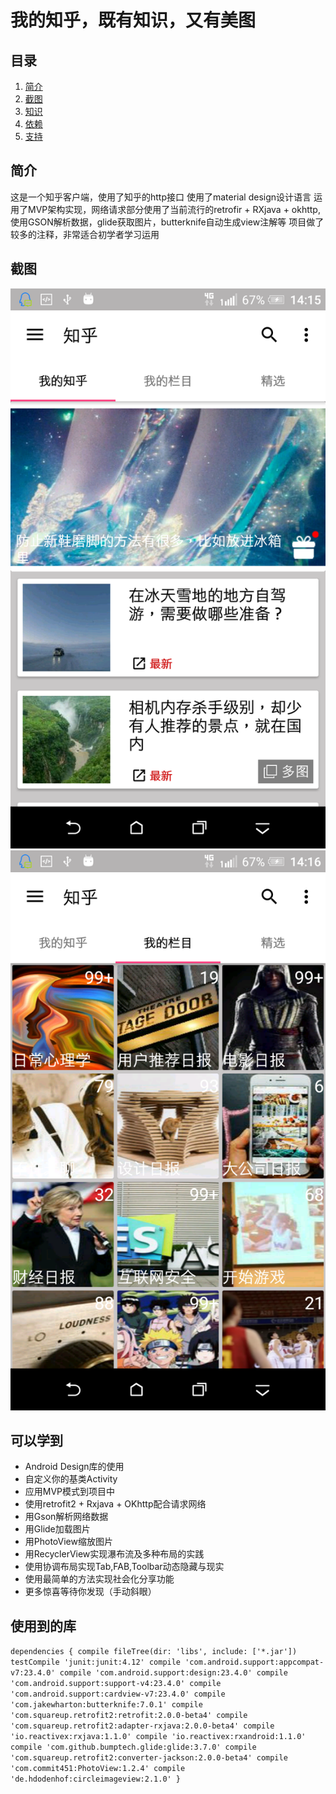 # 我的知乎，既有知识，又有美图

## 目录
1. [简介](#简介)
1. [截图](#截图)
1. [知识](#可以学到)
1. [依赖](#使用到的库)
1. [支持](#支持我)

## 简介
这是一个知乎客户端，使用了知乎的http接口
使用了material design设计语言
运用了MVP架构实现，网络请求部分使用了当前流行的retrofir + RXjava + okhttp,使用GSON解析数据，glide获取图片，butterknife自动生成view注解等
项目做了较多的注释，非常适合初学者学习运用

## 截图
![image](https://github.com/456chenxigang/MyZhihu/blob/master/screenshot/device-2016-07-09-141603.png)
![image](https://github.com/456chenxigang/MyZhihu/blob/master/screenshot/device-2016-07-09-141642.png)

## 可以学到
- Android Design库的使用
- 自定义你的基类Activity
- 应用MVP模式到项目中
- 使用retrofit2 + Rxjava + OKhttp配合请求网络
- 用Gson解析网络数据
- 用Glide加载图片
- 用PhotoView缩放图片
- 用RecyclerView实现瀑布流及多种布局的实践
- 使用协调布局实现Tab,FAB,Toolbar动态隐藏与现实
- 使用最简单的方法实现社会化分享功能
- 更多惊喜等待你发现（手动斜眼）

## 使用到的库
`dependencies {
     compile fileTree(dir: 'libs', include: ['*.jar'])
     testCompile 'junit:junit:4.12'
     compile 'com.android.support:appcompat-v7:23.4.0'
     compile 'com.android.support:design:23.4.0'
     compile 'com.android.support:support-v4:23.4.0'
     compile 'com.android.support:cardview-v7:23.4.0'
     compile 'com.jakewharton:butterknife:7.0.1'
     compile 'com.squareup.retrofit2:retrofit:2.0.0-beta4'
     compile 'com.squareup.retrofit2:adapter-rxjava:2.0.0-beta4'
     compile 'io.reactivex:rxjava:1.1.0'
     compile 'io.reactivex:rxandroid:1.1.0'
     compile 'com.github.bumptech.glide:glide:3.7.0'
     compile 'com.squareup.retrofit2:converter-jackson:2.0.0-beta4'
     compile 'com.commit451:PhotoView:1.2.4'
     compile 'de.hdodenhof:circleimageview:2.1.0'
 }`